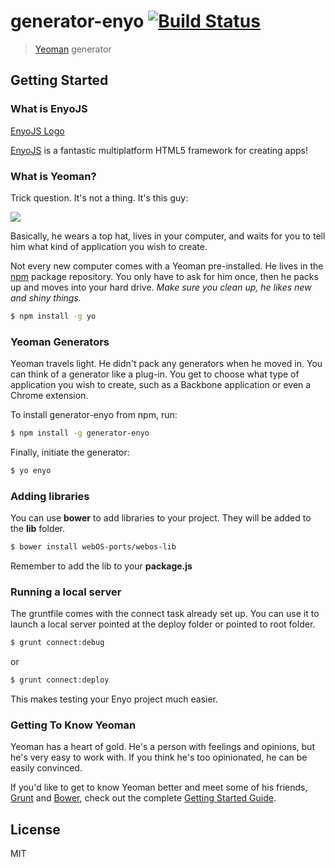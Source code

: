 # generator-enyo [![Build Status](https://secure.travis-ci.org/soapdog/generator-enyo.png?branch=master)](https://travis-ci.org/soapdog/generator-enyo)

> [Yeoman](http://yeoman.io) generator


## Getting Started

### What is EnyoJS

[EnyoJS Logo](http://i.imgur.com/70naxce.png)

[EnyoJS](http://www.enyojs.com) is a fantastic multiplatform HTML5 framework for creating apps!

### What is Yeoman?

Trick question. It's not a thing. It's this guy:

![](http://i.imgur.com/JHaAlBJ.png)

Basically, he wears a top hat, lives in your computer, and waits for you to tell him what kind of application you wish to create.

Not every new computer comes with a Yeoman pre-installed. He lives in the [npm](https://npmjs.org) package repository. You only have to ask for him once, then he packs up and moves into your hard drive. *Make sure you clean up, he likes new and shiny things.*

```bash
$ npm install -g yo
```

### Yeoman Generators

Yeoman travels light. He didn't pack any generators when he moved in. You can think of a generator like a plug-in. You get to choose what type of application you wish to create, such as a Backbone application or even a Chrome extension.

To install generator-enyo from npm, run:

```bash
$ npm install -g generator-enyo
```

Finally, initiate the generator:

```bash
$ yo enyo
```

### Adding libraries

You can use **bower** to add libraries to your project. They will be added to the **lib** folder.

```bash
$ bower install webOS-ports/webos-lib
```

Remember to add the lib to your **package.js**

### Running a local server

The gruntfile comes with the connect task already set up. You can use it to launch a local server pointed at the deploy
folder or pointed to root folder.

```bash
$ grunt connect:debug
```

or

```bash
$ grunt connect:deploy
```

This makes testing your Enyo project much easier.

### Getting To Know Yeoman

Yeoman has a heart of gold. He's a person with feelings and opinions, but he's very easy to work with. If you think he's too opinionated, he can be easily convinced.

If you'd like to get to know Yeoman better and meet some of his friends, [Grunt](http://gruntjs.com) and [Bower](http://bower.io), check out the complete [Getting Started Guide](https://github.com/yeoman/yeoman/wiki/Getting-Started).


## License

MIT
